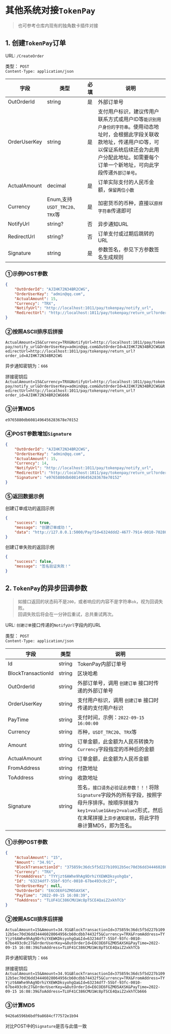 # 其他系统对接`TokenPay`
> 也可参考仓库内现有的独角数卡插件对接

## 1. 创建`TokenPay`订单  

URL: `/CreateOrder`  

类型： `POST`   
`Content-Type: application/json`  

| 字段 | 类型 | 必填 | 说明 |
| ---- | ---- | ---- | ---- |
| OutOrderId  | string | 是 | 外部订单号 |
| OrderUserKey  | string | 是 | 支付用户标识，建议传用户联系方式或用户ID等`能识别用户身份的字符串`。使用动态地址时，会根据此字段关联收款地址，传递用户ID等，可以保证系统后续还会为此用户分配此地址。如需要每个订单一个新地址，可向此字段传递`外部订单号`。 |
| ActualAmount | decimal | 是 | 订单实际支付的人民币金额，`保留两位小数` |
| Currency | Enum,支持`USDT_TRC20`、`TRX`等 | 是 | 加密货币的币种，直接以`原样字符串`传递即可 |
| NotifyUrl | string? | 否 | 异步通知URL |
| RedirectUrl | string? | 否 | 订单支付或过期后跳转的URL |
| Signature | string | 是 | 参数签名，参见下方参数签名生成规则 |
### ①示例POST参数
```json
{
    "OutOrderId": "AJIHK72N34BR2CWG",
    "OrderUserKey": "admin@qq.com",
    "ActualAmount": 15,
    "Currency": "TRX",
    "NotifyUrl": "http://localhost:1011/pay/tokenpay/notify_url",
    "RedirectUrl": "http://localhost:1011/pay/tokenpay/return_url?order_id=AJIHK72N34BR2CWG"
}
```
### ②按照ASCII排序后拼接
`ActualAmount=15&Currency=TRX&NotifyUrl=http://localhost:1011/pay/tokenpay/notify_url&OrderUserKey=admin@qq.com&OutOrderId=AJIHK72N34BR2CWG&RedirectUrl=http://localhost:1011/pay/tokenpay/return_url?order_id=AJIHK72N34BR2CWG`

异步通知密钥为：`666`

拼接密钥后
`ActualAmount=15&Currency=TRX&NotifyUrl=http://localhost:1011/pay/tokenpay/notify_url&OrderUserKey=admin@qq.com&OutOrderId=AJIHK72N34BR2CWG&RedirectUrl=http://localhost:1011/pay/tokenpay/return_url?order_id=AJIHK72N34BR2CWG666`

### ③计算MD5
`e9765880db6081496456283678e70152`

### ④POST参数增加`Signature`
```json
{
    "OutOrderId": "AJIHK72N34BR2CWG",
    "OrderUserKey": "admin@qq.com",
    "ActualAmount": 15,
    "Currency": 14,
    "NotifyUrl": "http://localhost:1011/pay/tokenpay/notify_url",
    "RedirectUrl": "http://localhost:1011/pay/tokenpay/return_url?order_id=AJIHK72N34BR2CWG",
    "Signature": "e9765880db6081496456283678e70152"
}
```
### ⑤返回数据示例
创建订单成功的返回示例
```json
{
    "success": true,
    "message": "创建订单成功！",
    "data": "http://127.0.0.1:5000/Pay?Id=6324ddd2-4677-7914-0010-702806ae9766"
}
```
创建订单失败的返回示例
```json
{
    "success": false,
    "message": "签名验证失败！"
}
```



## 2. `TokenPay`的异步回调参数
>如接口返回的状态码不是`200`，或者响应的内容不是字符串`ok`，视为回调失败。  
>回调失败后将会在一分钟后重试，总共重试两次。  

URL: `创建订单`接口传递的`NotifyUrl`字段内的URL  

类型： `POST`  
`Content-Type: application/json`  

| 字段 | 类型 |说明 |
| ---- | ---- | ---- |
| Id | string | TokenPay内部订单号 |
| BlockTransactionId | string | 区块哈希 |
| OutOrderId | string | 外部订单号，调用 `创建订单` 接口时传递的外部订单号 |
| OrderUserKey | string | 支付用户标识，调用 `创建订单` 接口时传递的支付用户标识 |
| PayTime | string | 支付时间，示例：`2022-09-15 16:00:00` |
| Currency | string | 币种，`USDT_TRC20`、`TRX`等 |
| Amount | string | 订单金额，此金额为人民币转换为`Currency`字段指定的币种后的金额 |
| ActualAmount | string | 订单金额，此金额为人民币金额 |
| FromAddress | string | 付款地址 |
| ToAddress | string | 收款地址 |
| Signature | string | 签名，`接口请务必验证此参数！！！`将除`Signature`字段外的所有字段，按照字母升序排序。按顺序拼接为`key1=value1&key2=value2`形式，然后在末尾拼接上`异步通知密钥`，将此字符串计算MD5，即为签名。 |

### ①示例POST参数
```json
{
    "ActualAmount": "15",
    "Amount": "34.91",
    "BlockTransactionId": "375859c36dc5f5d227b10912b5ec70d36dd34446028064956cb60cdbb74432f5",
    "Currency": "TRX",
    "FromAddress": "TYYjzt6AWhe9hAg9DrhiYXEWKDksyohgQa",
    "Id": "63234df7-55bf-93fc-0010-67be493c0c27",
    "OrderUserKey": null,
    "OutOrderId": "E6COE6FGZMO5AXSK",
    "PayTime": "2022-09-15 16:08:39",
    "ToAddress": "TLUF41C386CMU1Wc8pTSCE4QaiZ2xkhTCb"
}
```
### ②按照ASCII排序后拼接
`ActualAmount=15&Amount=34.91&BlockTransactionId=375859c36dc5f5d227b10912b5ec70d36dd34446028064956cb60cdbb74432f5&Currency=TRX&FromAddress=TYYjzt6AWhe9hAg9DrhiYXEWKDksyohgQa&Id=63234df7-55bf-93fc-0010-67be493c0c27&OrderUserKey=&OutOrderId=E6COE6FGZMO5AXSK&PayTime=2022-09-15 16:08:39&ToAddress=TLUF41C386CMU1Wc8pTSCE4QaiZ2xkhTCb`

异步通知密钥为：`666`

拼接密钥后
`ActualAmount=15&Amount=34.91&BlockTransactionId=375859c36dc5f5d227b10912b5ec70d36dd34446028064956cb60cdbb74432f5&Currency=TRX&FromAddress=TYYjzt6AWhe9hAg9DrhiYXEWKDksyohgQa&Id=63234df7-55bf-93fc-0010-67be493c0c27&OrderUserKey=&OutOrderId=E6COE6FGZMO5AXSK&PayTime=2022-09-15 16:08:39&ToAddress=TLUF41C386CMU1Wc8pTSCE4QaiZ2xkhTCb666`

### ③计算MD5
`9426a6596b6bdf9a8684cf77572e1b94`

对比POST中的`Signature`是否与此值一致